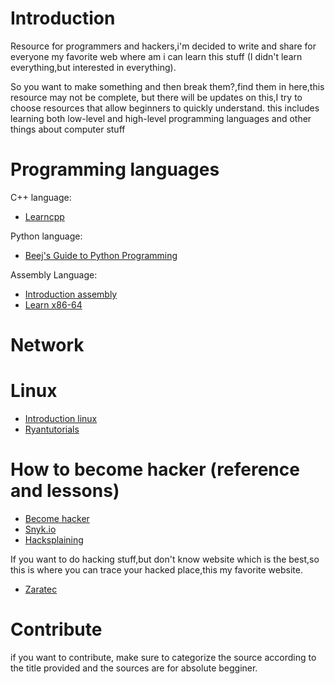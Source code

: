 # Introduction
Resource for programmers and hackers,i'm decided to write and share for everyone my favorite web where am i can learn this stuff (I didn't learn everything,but interested in everything).

So you want to make something and then break them?,find them in here,this resource may not be complete, but there will be updates on this,I try to choose resources that allow beginners to quickly understand.
this includes learning both low-level and high-level programming languages and other things about computer stuff

# Programming languages

C++ language:
- [Learncpp](https://www.learncpp.com/)

Python language:
- [Beej's Guide to Python Programming](https://beej.us/guide/bgpython/html/)

Assembly Language:
- [Introduction assembly ](https://www.investopedia.com/terms/a/assembly-language.asp)
- [Learn x86-64](https://gpfault.net/posts/asm-tut-0.txt.html)


# Network


# Linux
- [Introduction linux](https://tldp.org/LDP/intro-linux/html/index.html)
- [Ryantutorials](https://ryanstutorials.net/linuxtutorial/)


# How to become hacker (reference and lessons)
- [Become hacker](https://www.alltechbuzz.net/steps-to-become-master-hacker/)
- [Snyk.io](https://learn.snyk.io/)
- [Hacksplaining](https://www.hacksplaining.com/lessons)

 If you want to do hacking stuff,but don't know website which is the best,so this is where you can trace your hacked place,this my favorite website.
- [Zaratec](https://zaratec.io/ctf-practice/)

# Contribute
if you want to contribute, make sure to categorize the source according to the title provided and the sources are for absolute begginer.
